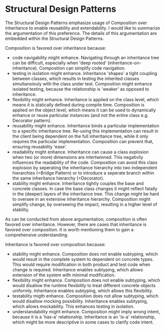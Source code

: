 # Structural Design Patterns

The Structural Design Patterns emphasize usage of Composition over inheritance to enable reusability and extendability. I would like to summarize the argumentation of this preference. The details of this argumentation are embedded within the Structural Design Patterns. 

Composition is favored over inheritance because:
- code navigability might enhance. Navigating through an inheritance tree can be difficult, especially when 'deep rooted' (inheritance-on-inheritance). Composition can simplify code navigation.
- testing in isolation might enhance. Inheritance 'shapes' a tight coupling between classes, which results in testing the inherited classes simultansiouly with the class under test. Composition might enhance isolated testing, because the relationship is 'weaker' as opposed to inheritance.
- flexibility might enhance. Inheritance is applied on the class level, which means it is statically defined during compile time. Composition is applied on the object level, which means it can be used to dynamically enhance or reuse particular instances (and not the entire class e.g. Decorator pattern). 
- reusability might enhance. Inheritance binds a particular implementation to a specific inheritance tree. Re-using this implementation can result in the client being dependent on the full inheritance tree, while it only requires the particular implementation. Composition can prevent that, ensuring reusability 'ease'.
- readability might enhance. Inheritance can cause a class explosion when two (or more) dimensions are intertwinned. This negativily influences the readability of the code. Composition can avoid this class explosion by seperating the inheritance hierarchy into two independent hierarchies (=Bridge Pattern) or to introduce a seperate branch within the same inheritance hierarchy (=Decorator).
- stability might enhance. Inheritance tightly couples the base and concrete classes. In case the base class changes it might reflect fatally in the (deeper) layers of the inheritance tree. This change might be hard to oversee in an extensive inheritance hierarchy. Composition might simplify change, by overseeing the impact, resulting in a higher level of stability.

As can be conducted from above argumentation, composition is often favored over inheritance. However, there are cases that inheritance is favored over composition. It is worth mentioning them to gain a comprehensive understanding. 

Inheritance is favored over composition because:
- stability might enhance. Composition does not enable subtyping, which would result in the complete system to dependent on concrete types. This would require modification in both product and test code when change is required. Inheritance enables subtyping, which allows extension of the system with minimal modification.
- flexibility might enhance. Composition does not enable subtyping, which would disallow the runtime flexibility to treat different concrete objects uniformly. Inheritance enables subtyping, which allows this flexibility.
- testability migth enhance. Composition does not allow subtyping, which would disallow mocking possibility. Inheritance enables subtyping, which allows mockability. This enhances testing in isolation.
- understandability might enhance. Composition might imply wrong intent, because it is a 'has-a' relationship. Inheritance is an 'is-a' relationship, which might be more descriptive in some cases to clarify code intent.